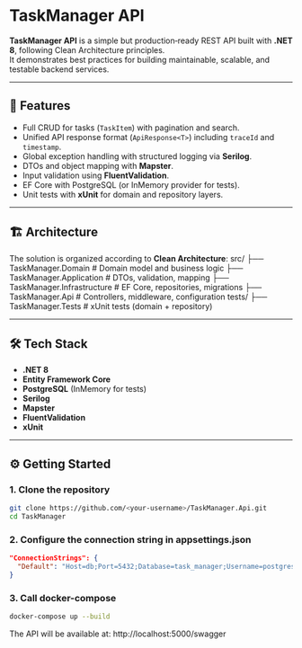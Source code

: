 # TaskManager API

**TaskManager API** is a simple but production‑ready REST API built with **.NET 8**, following Clean Architecture principles.  
It demonstrates best practices for building maintainable, scalable, and testable backend services.

---

## 🚀 Features
- Full CRUD for tasks (`TaskItem`) with pagination and search.
- Unified API response format (`ApiResponse<T>`) including `traceId` and `timestamp`.
- Global exception handling with structured logging via **Serilog**.
- DTOs and object mapping with **Mapster**.
- Input validation using **FluentValidation**.
- EF Core with PostgreSQL (or InMemory provider for tests).
- Unit tests with **xUnit** for domain and repository layers.

---

## 🏗 Architecture
The solution is organized according to **Clean Architecture**:
src/ 
├── TaskManager.Domain # Domain model and business logic 
├── TaskManager.Application # DTOs, validation, mapping 
├── TaskManager.Infrastructure # EF Core, repositories, migrations 
├── TaskManager.Api # Controllers, middleware, configuration tests/ 
├── TaskManager.Tests # xUnit tests (domain + repository)

---

## 🛠 Tech Stack
- **.NET 8**
- **Entity Framework Core**
- **PostgreSQL** (InMemory for tests)
- **Serilog**
- **Mapster**
- **FluentValidation**
- **xUnit**

---

## ⚙️ Getting Started

### 1. Clone the repository
```bash
git clone https://github.com/<your-username>/TaskManager.Api.git
cd TaskManager
```

### 2. Configure the connection string in appsettings.json
```json
"ConnectionStrings": {
  "Default": "Host=db;Port=5432;Database=task_manager;Username=postgres;Password=postgres"
}
```

### 3. Call docker-compose
```bash
docker-compose up --build
```

The API will be available at: http://localhost:5000/swagger
